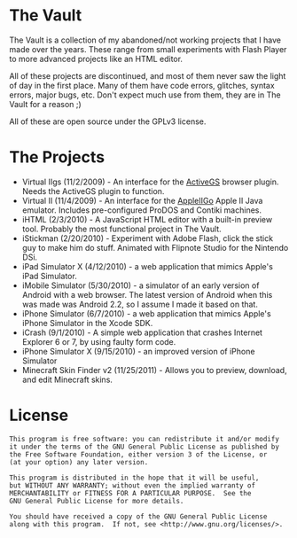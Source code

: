 The Vault
========

The Vault is a collection of my abandoned/not working projects that I have made over the years. These range from small experiments with Flash Player to more advanced projects like an HTML editor.

All of these projects are discontinued, and most of them never saw the light of day in the first place. Many of them have code errors, glitches, syntax errors, major bugs, etc. Don't expect much use from them, they are in The Vault for a reason ;)

All of these are open source under the GPLv3 license.

The Projects
=======
* Virtual IIgs (11/2/2009) - An interface for the [ActiveGS](http://activegs.freetoolsassociation.com/) browser plugin. Needs the ActiveGS plugin to function.
* Virtual II (11/4/2009) - An interface for the [AppleIIGo](http://code.google.com/p/appleiigo/) Apple II Java emulator. Includes pre-configured ProDOS and Contiki machines.
* iHTML (2/3/2010) - A JavaScript HTML editor with a built-in preview tool. Probably the most functional project in The Vault.
* iStickman (2/20/2010) - Experiment with Adobe Flash, click the stick guy to make him do stuff. Animated with Flipnote Studio for the Nintendo DSi.
* iPad Simulator X (4/12/2010) - a web application that mimics Apple's iPad Simulator.
* iMobile Simulator (5/30/2010) - a simulator of an early version of Android with a web browser. The latest version of Android when this was made was Android 2.2, so I assume I made it based on that.
* iPhone Simulator (6/7/2010) - a web application that mimics Apple's iPhone Simulator in the Xcode SDK.
* iCrash (9/1/2010) - A simple web application that crashes Internet Explorer 6 or 7, by using faulty form code.
* iPhone Simulator X (9/15/2010) - an improved version of iPhone Simulator
* Minecraft Skin Finder v2 (11/25/2011) - Allows you to preview, download, and edit Minecraft skins.

License
=======

    This program is free software: you can redistribute it and/or modify
    it under the terms of the GNU General Public License as published by
    the Free Software Foundation, either version 3 of the License, or
    (at your option) any later version.

    This program is distributed in the hope that it will be useful,
    but WITHOUT ANY WARRANTY; without even the implied warranty of
    MERCHANTABILITY or FITNESS FOR A PARTICULAR PURPOSE.  See the
    GNU General Public License for more details.

    You should have received a copy of the GNU General Public License
    along with this program.  If not, see <http://www.gnu.org/licenses/>.